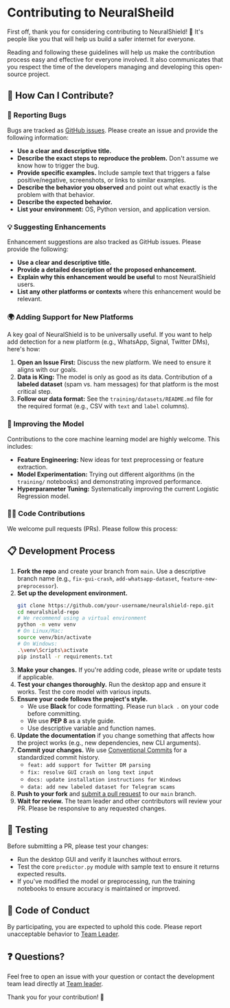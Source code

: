 # Contributing to NeuralSheild

First off, thank you for considering contributing to NeuralShield! 🎉 It's people like you that will help us build a safer internet for everyone.

Reading and following these guidelines will help us make the contribution process easy and effective for everyone involved. It also communicates that you respect the time of the developers managing and developing this open-source project.

## 🚀 How Can I Contribute?

### 🐛 Reporting Bugs
Bugs are tracked as [GitHub issues](https://docs.github.com/en/issues/tracking-your-work-with-issues/about-issues). Please create an issue and provide the following information:

*   **Use a clear and descriptive title.**
*   **Describe the exact steps to reproduce the problem.** Don't assume we know how to trigger the bug.
*   **Provide specific examples.** Include sample text that triggers a false positive/negative, screenshots, or links to similar examples.
*   **Describe the behavior you observed** and point out what exactly is the problem with that behavior.
*   **Describe the expected behavior.**
*   **List your environment:** OS, Python version, and application version.

### 💡 Suggesting Enhancements
Enhancement suggestions are also tracked as GitHub issues. Please provide the following:

*   **Use a clear and descriptive title.**
*   **Provide a detailed description of the proposed enhancement.**
*   **Explain why this enhancement would be useful** to most NeuralShield users.
*   **List any other platforms or contexts** where this enhancement would be relevant.

### 🌍 Adding Support for New Platforms
A key goal of NeuralShield is to be universally useful. If you want to help add detection for a new platform (e.g., WhatsApp, Signal, Twitter DMs), here's how:

1.  **Open an Issue First:** Discuss the new platform. We need to ensure it aligns with our goals.
2.  **Data is King:** The model is only as good as its data. Contribution of a **labeled dataset** (spam vs. ham messages) for that platform is the most critical step.
3.  **Follow our data format:** See the `training/datasets/README.md` file for the required format (e.g., CSV with `text` and `label` columns).

### 🧪 Improving the Model
Contributions to the core machine learning model are highly welcome. This includes:
*   **Feature Engineering:** New ideas for text preprocessing or feature extraction.
*   **Model Experimentation:** Trying out different algorithms (in the `training/` notebooks) and demonstrating improved performance.
*   **Hyperparameter Tuning:** Systematically improving the current Logistic Regression model.

### 🧑‍💻 Code Contributions
We welcome pull requests (PRs). Please follow this process:

## 📋 Development Process

1.  **Fork the repo** and create your branch from `main`. Use a descriptive branch name (e.g., `fix-gui-crash`, `add-whatsapp-dataset`, `feature-new-preprocessor`).
2.  **Set up the development environment.**
    ```bash
    git clone https://github.com/your-username/neuralshield-repo.git
    cd neuralshield-repo
    # We recommend using a virtual environment
    python -m venv venv
    # On Linux/Mac:
    source venv/bin/activate
    # On Windows:
    .\venv\Scripts\activate
    pip install -r requirements.txt
    ```
3.  **Make your changes.** If you're adding code, please write or update tests if applicable.
4.  **Test your changes thoroughly.** Run the desktop app and ensure it works. Test the core model with various inputs.
5.  **Ensure your code follows the project's style.**
    *   We use **Black** for code formatting. Please run `black .` on your code before committing.
    *   We use **PEP 8** as a style guide.
    *   Use descriptive variable and function names.
6.  **Update the documentation** if you change something that affects how the project works (e.g., new dependencies, new CLI arguments).
7.  **Commit your changes.** We use [Conventional Commits](https://www.conventionalcommits.org/) for a standardized commit history.
    *   `feat: add support for Twitter DM parsing`
    *   `fix: resolve GUI crash on long text input`
    *   `docs: update installation instructions for Windows`
    *   `data: add new labeled dataset for Telegram scams`
8.  **Push to your fork** and [submit a pull request](https://docs.github.com/en/pull-requests/collaborating-with-pull-requests/proposing-changes-to-your-work-with-pull-requests/creating-a-pull-request) to our `main` branch.
9.  **Wait for review.** The team leader and other contributors will review your PR. Please be responsive to any requested changes.

## 🧪 Testing

Before submitting a PR, please test your changes:
*   Run the desktop GUI and verify it launches without errors.
*   Test the core `predictor.py` module with sample text to ensure it returns expected results.
*   If you've modified the model or preprocessing, run the training notebooks to ensure accuracy is maintained or improved.

## 📜 Code of Conduct

By participating, you are expected to uphold this code. Please report unacceptable behavior to [Team Leader](https://t.me/GreatTitan).

## ❓ Questions?

Feel free to open an issue with your question or contact the development team lead directly at [Team leader](https://t.me/GreatTitan).

Thank you for your contribution! 🙏
